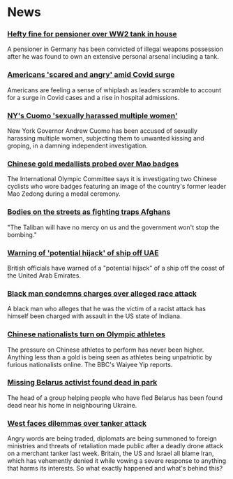 # News
### [Hefty fine for pensioner over WW2 tank in house](https://www.bbc.com/news/world-europe-58077039)
A pensioner in Germany has been convicted of illegal weapons possession after he was found to own an extensive personal arsenal including a tank. 
### [Americans 'scared and angry' amid Covid surge](https://www.bbc.com/news/world-us-canada-58014719)
Americans are feeling a sense of whiplash as leaders scramble to account for a surge in Covid cases and a rise in hospital admissions.
### [NY's Cuomo 'sexually harassed multiple women'](https://www.bbc.com/news/world-us-canada-58077255)
New York Governor Andrew Cuomo has been accused of sexually harassing multiple women, subjecting them to unwanted kissing and groping, in a damning independent investigation. 
### [Chinese gold medallists probed over Mao badges](https://www.bbc.com/news/world-asia-china-58075743)
The International Olympic Committee says it is investigating two Chinese cyclists who wore badges featuring an image of the country's former leader Mao Zedong during a medal ceremony.
### [Bodies on the streets as fighting traps Afghans](https://www.bbc.com/news/world-asia-58074525)
"The Taliban will have no mercy on us and the government won't stop the bombing."
### [Warning of 'potential hijack' of ship off UAE](https://www.bbc.com/news/world-middle-east-58078506)
British officials have warned of a "potential hijack" of a ship off the coast of the United Arab Emirates.
### [Black man condemns charges over alleged race attack](https://www.bbc.com/news/world-us-canada-58078503)
A black man who alleges that he was the victim of a racist attack has himself been charged with assault in the US state of Indiana.
### [Chinese nationalists turn on Olympic athletes](https://www.bbc.com/news/world-asia-china-58024068)
The pressure on Chinese athletes to perform has never been higher. Anything less than a gold is being seen as athletes being unpatriotic by furious nationalists online. The BBC's Waiyee Yip reports.
### [Missing Belarus activist found dead in park](https://www.bbc.com/news/world-europe-58065313)
The head of a group helping people who have fled Belarus has been found dead near his home in neighbouring Ukraine.
### [West faces dilemmas over tanker attack](https://www.bbc.com/news/world-middle-east-58061401)
Angry words are being traded, diplomats are being summoned to foreign ministries and threats of retaliation made public after a deadly drone attack on a merchant tanker last week. Britain, the US and Israel all blame Iran, which has vehemently denied it while vowing a severe response to anything that harms its interests. So what exactly happened and what's behind this?
